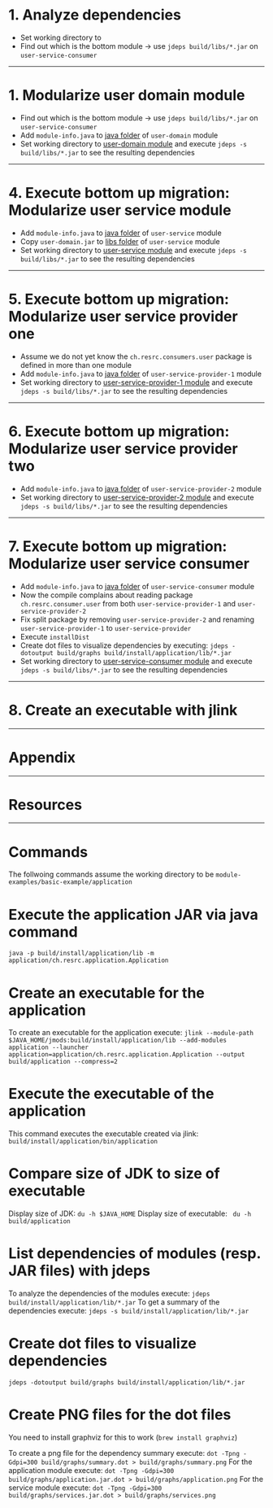 
# 1. Analyze dependencies

* Set working directory to
* Find out which is the bottom module -> use `jdeps build/libs/*.jar` on `user-service-consumer`

---

# 1. Modularize user domain module

* Find out which is the bottom module -> use `jdeps build/libs/*.jar` on `user-service-consumer`
* Add `module-info.java` to [java folder](user-domain/src/main/java) of `user-domain` module
* Set working directory to [user-domain module](user-domain) and execute `jdeps -s build/libs/*.jar` to see the resulting dependencies

---

# 4. Execute bottom up migration: Modularize user service module

* Add `module-info.java` to [java folder](user-service/src/main/java) of `user-service` module
* Copy `user-domain.jar` to [libs folder](user-service/build/libs) of `user-service` module
* Set working directory to [user-service module](user-service) and execute `jdeps -s build/libs/*.jar` to see the resulting dependencies
                                                                   
---

# 5. Execute bottom up migration: Modularize user service provider one

* Assume we do not yet know the `ch.resrc.consumers.user` package is defined in more than one module
* Add `module-info.java` to [java folder](user-service-provider-1/src/main/java) of `user-service-provider-1` module
* Set working directory to [user-service-provider-1 module](user-service-provider-1) and execute `jdeps -s build/libs/*.jar` to see the resulting dependencies

---

# 6. Execute bottom up migration: Modularize user service provider two

* Add `module-info.java` to [java folder](user-service-provider-2/src/main/java) of `user-service-provider-2` module
* Set working directory to [user-service-provider-2 module](user-service-provider-2) and execute `jdeps -s build/libs/*.jar` to see the resulting dependencies

---

# 7. Execute bottom up migration: Modularize user service consumer

* Add `module-info.java` to [java folder](user-service-consumer/src/main/java) of `user-service-consumer` module
* Now the compile complains about reading package `ch.resrc.consumer.user` from both `user-service-provider-1` and `user-service-provider-2`
* Fix split package by removing `user-service-provider-2` and renaming `user-service-provider-1` to `user-service-provider`
* Execute `installDist`
* Create dot files to visualize dependencies by executing: `jdeps -dotoutput build/graphs build/install/application/lib/*.jar`
* Set working directory to [user-service-consumer module](user-service-consumer) and execute `jdeps -s build/libs/*.jar` to see the resulting dependencies

---

# 8. Create an executable with jlink

---

# Appendix

---

# Resources

---

# Commands

The follwoing commands assume the working directory to be `module-examples/basic-example/application`

# Execute the application JAR via java command

`java -p build/install/application/lib -m application/ch.resrc.application.Application`

# Create an executable for the application

To create an executable for the application execute: `jlink --module-path $JAVA_HOME/jmods:build/install/application/lib --add-modules application --launcher application=application/ch.resrc.application.Application --output build/application --compress=2`

# Execute the executable of the application

This command executes the executable created via jlink: `build/install/application/bin/application`

# Compare size of JDK to size of executable

Display size of JDK: `du -h $JAVA_HOME`
Display size of executable: ` du -h build/application`

# List dependencies of modules (resp. JAR files) with jdeps

To analyze the dependencies of the modules execute: `jdeps build/install/application/lib/*.jar`
To get a summary of the dependencies execute: `jdeps -s build/install/application/lib/*.jar`

# Create dot files to visualize dependencies

`jdeps -dotoutput build/graphs build/install/application/lib/*.jar`

# Create PNG files for the dot files

You need to install graphviz for this to work (`brew install graphviz`)

To create a png file for the dependency summary execute: `dot -Tpng -Gdpi=300 build/graphs/summary.dot > build/graphs/summary.png`
For the application module execute: `dot -Tpng -Gdpi=300 build/graphs/application.jar.dot > build/graphs/application.png`
For the service module execute: `dot -Tpng -Gdpi=300 build/graphs/services.jar.dot > build/graphs/services.png`